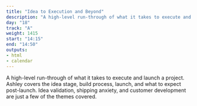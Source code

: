 ```yaml
---
title: "Idea to Execution and Beyond"
description: "A high-level run-through of what it takes to execute and launch a project."
day: "18"
track: "A"
weight: 1415
start: "14:15"
end: "14:50"
outputs:
- html
- calendar
---
```


A high-level run-through of what it takes to execute and launch a project. Ashley covers the idea stage, build process, launch, and what to expect post-launch. Idea validation, shipping anxiety, and customer development are just a few of the themes covered.
